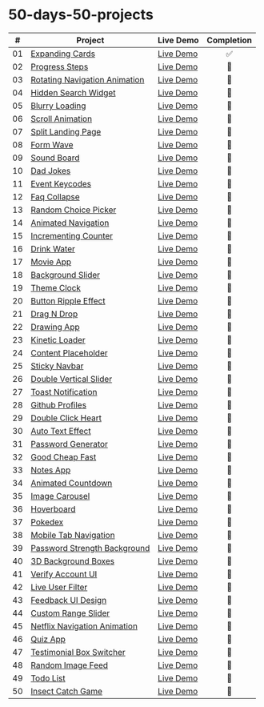 # 50-days-50-projects

|  #  | Project                                                                                                                     | Live Demo     | Completion                                                                    |
| :-: | --------------------------------------------------------------------------------------------------------------------------- | --------------------------------------------------------------------------------- | :----------------------: |
| 01  | [Expanding Cards](https://github.com/lvSojen/50-days-50-projects/tree/main/day1) | [Live Demo](https://lvsojen.github.io/50-days-50-projects/day1/) | ✅ |
| 02  | [Progress Steps]() | [Live Demo]() | 🚧 |
| 03  | [Rotating Navigation Animation]() | [Live Demo]() | 🚧 |
| 04  | [Hidden Search Widget]() | [Live Demo]() | 🚧 |
| 05  | [Blurry Loading]() | [Live Demo]() | 🚧 |
| 06  | [Scroll Animation]() | [Live Demo]() | 🚧 |
| 07  | [Split Landing Page]() | [Live Demo]() | 🚧 |
| 08  | [Form Wave]() | [Live Demo]() | 🚧 |
| 09  | [Sound Board]() | [Live Demo]() | 🚧 |
| 10  | [Dad Jokes]() | [Live Demo]() | 🚧 |
| 11  | [Event Keycodes]() | [Live Demo]() | 🚧 |
| 12  | [Faq Collapse]() | [Live Demo]() | 🚧 |
| 13  | [Random Choice Picker]() | [Live Demo]() | 🚧 |
| 14  | [Animated Navigation]() | [Live Demo]() | 🚧 |
| 15  | [Incrementing Counter]() | [Live Demo]() | 🚧 |
| 16  | [Drink Water]() | [Live Demo]() | 🚧 |
| 17  | [Movie App]() | [Live Demo]() | 🚧 |
| 18  | [Background Slider]() | [Live Demo]() | 🚧 |
| 19  | [Theme Clock]() | [Live Demo]() | 🚧 |
| 20  | [Button Ripple Effect]() | [Live Demo]() | 🚧 |
| 21  | [Drag N Drop]() | [Live Demo]() | 🚧 |
| 22  | [Drawing App]() | [Live Demo]() | 🚧 |
| 23  | [Kinetic Loader]() | [Live Demo]() | 🚧 |
| 24  | [Content Placeholder]() | [Live Demo]() | 🚧 |
| 25  | [Sticky Navbar]() | [Live Demo]() | 🚧 |
| 26  | [Double Vertical Slider]() | [Live Demo]() | 🚧 |
| 27  | [Toast Notification]() | [Live Demo]() | 🚧 |
| 28  | [Github Profiles]() | [Live Demo]() | 🚧 |
| 29  | [Double Click Heart]() | [Live Demo]() | 🚧 |
| 30  | [Auto Text Effect]() | [Live Demo]() | 🚧 |
| 31  | [Password Generator]() | [Live Demo]() | 🚧 |
| 32  | [Good Cheap Fast]() | [Live Demo]() | 🚧 |
| 33  | [Notes App]() | [Live Demo]() | 🚧 |
| 34  | [Animated Countdown]() | [Live Demo]() | 🚧 |
| 35  | [Image Carousel]() | [Live Demo]() | 🚧 |
| 36  | [Hoverboard]() | [Live Demo]() | 🚧 |
| 37  | [Pokedex]() | [Live Demo]() | 🚧 |
| 38  | [Mobile Tab Navigation]() | [Live Demo]() | 🚧 |
| 39  | [Password Strength Background]() | [Live Demo]() | 🚧 |
| 40  | [3D Background Boxes]() | [Live Demo]() | 🚧 |
| 41  | [Verify Account UI]() | [Live Demo]() | 🚧 |
| 42  | [Live User Filter]() | [Live Demo]() | 🚧 |
| 43  | [Feedback UI Design]() | [Live Demo]() | 🚧 |
| 44  | [Custom Range Slider]() | [Live Demo]() | 🚧 |
| 45  | [Netflix Navigation Animation]() | [Live Demo]() | 🚧 |
| 46  | [Quiz App]() | [Live Demo]() | 🚧 |
| 47  | [Testimonial Box Switcher]() | [Live Demo]() | 🚧 |
| 48  | [Random Image Feed]() | [Live Demo]() | 🚧 |
| 49  | [Todo List]() | [Live Demo]() | 🚧 |
| 50  | [Insect Catch Game]() | [Live Demo]() | 🚧 |

